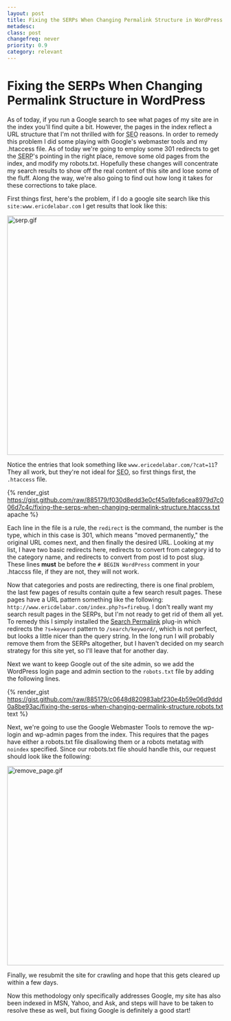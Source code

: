 ```yaml
---
layout: post
title: Fixing the SERPs When Changing Permalink Structure in WordPress by Eric DeLabar
metadesc: 
class: post
changefreq: never
priority: 0.9
category: relevant
---
```

# Fixing the SERPs When Changing Permalink Structure in WordPress

As of today, if you run a Google search to see what pages of my site are in the index you'll find 
quite a bit.  However, the pages in the index reflect a URL structure that 
I'm not thrilled with for <acronym title="Search Engine Optimization">SEO</acronym> 
reasons.  In order to remedy this problem I did some playing with Google's webmaster tools and my 
.htaccess file.  As of today we're going to employ some 301 redirects to get the 
<acronym title="Search Engine Results Page">SERP</acronym>'s pointing in the right place, 
remove some old pages from the index, and modify my robots.txt.  Hopefully these changes will concentrate 
my search results to show off the real content of this site and lose some of the fluff.  Along the way, 
we're also going to find out how long it takes for these corrections to take place.

First things first, here's the problem, if I do a google site search like this `site:www.ericdelabar.com` 
I get results that look like this:

<img src="images/serp.gif" alt="serp.gif" border="0" width="559" height="557" class="clear">

Notice the entries that look something like `www.ericedelabar.com/?cat=11`?  They all work, but they're not ideal for 
<acronym title="Search Engine Optimization">SEO</acronym>, so first things first, the `.htaccess` file.

{% render_gist https://gist.github.com/raw/885179/f030d8edd3e0cf45a9bfa6cea8979d7c006d7c4c/fixing-the-serps-when-changing-permalink-structure.htaccss.txt apache %}

Each line in the file is a rule, the `redirect` is the command, the number is the type, which in this 
case is 301, which means "moved permanently," the original URL comes next, and then finally the desired URL. 
Looking at my list, I have two basic redirects here, redirects to convert from category id to the category name, 
and redirects to convert from post id to post slug.  These lines **must** be before the `# BEGIN WordPress` 
comment in your .htaccss file, if they are not, they will not work.

Now that categories and posts are redirecting, there is one final problem, the last few pages of results contain 
quite a few search result pages.  These pages have a URL pattern something like the following: 
`http://www.ericdelabar.com/index.php?s=firebug`.  I don't really want my search result pages in the SERPs, 
but I'm not ready to get rid of them all yet.  To remedy this I simply installed the 
[Search Permalink](http://wordpress.org/extend/plugins/search-permalink/) plug-in which redirects the 
`?s=keyword` pattern to `/search/keyword/`, which is not perfect, but looks a little nicer 
than the query string.  In the long run I will probably remove them from the SERPs altogether, but I haven't 
decided on my search strategy for this site yet, so I'll leave that for another day.

Next we want to keep Google out of the site admin, so we add the WordPress login page and admin section to the 
`robots.txt` file by adding the following lines.

{% render_gist https://gist.github.com/raw/885179/c0648d820983abf230e4b59e06d9ddd0a8be93ac/fixing-the-serps-when-changing-permalink-structure.robots.txt text %}

Next, we're going to use the Google Webmaster Tools to remove the wp-login and wp-admin pages from the index. 
This requires that the pages have either a robots.txt file disallowing them or a robots metatag with 
`noindex` specified.  Since our robots.txt file should handle this, our request should look like the following:

<img src="images/remove-page.gif" alt="remove_page.gif" border="0" width="1014" height="464" class="clear">
	
Finally, we resubmit the site for crawling and hope that this gets cleared up within a few days.

Now this methodology only specifically addresses Google, my site has also been indexed in MSN, 
Yahoo, and Ask, and steps will have to be taken to resolve these as well, but fixing Google is definitely a good start!
